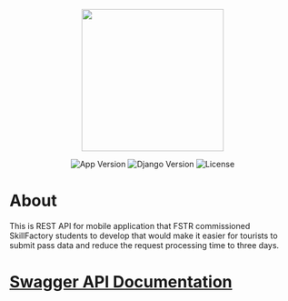<p align="center">
      <img src="https://lms-cdn.skillfactory.ru/assets/courseware/v1/6ce6d0d69d2954ea1ef1511b7c4c6fca/asset-v1:SkillFactory+PDEV+2021+type@asset+block/virt_intern_start_2.1.svg" width="250">
</p>

<p align="center">
   <img src="https://img.shields.io/badge/App_Version-v1.0-w" alt="App Version">
  <img src="https://img.shields.io/badge/Django-v4.2.3-w" alt="Django Version">
   <img src="https://img.shields.io/badge/License-MIT-brightgreen" alt="License">
</p>

# About
This is REST API for mobile application that FSTR commissioned SkillFactory students to develop that would make it easier for tourists to submit pass data and reduce the request processing time to three days.

# [Swagger API Documentation](https://app.swaggerhub.com/apis/NIKZIPDEV_1/RESTAPI-Docs-FSTRapp/v1)


